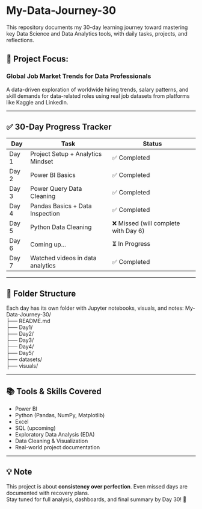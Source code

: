 # My-Data-Journey-30
This repository documents my 30-day learning journey toward mastering key Data Science and Data Analytics tools, with daily tasks, projects, and reflections.

## 🚀 Project Focus:
### Global Job Market Trends for Data Professionals

A data-driven exploration of worldwide hiring trends, salary patterns, and skill demands for data-related roles using real job datasets from platforms like Kaggle and LinkedIn.

---

## ✅ 30-Day Progress Tracker

| Day    | Task                                  | Status                                  |
|--------|----------------------------------------|------------------------------------------|
| Day 1  | Project Setup + Analytics Mindset     | ✅ Completed                             |
| Day 2  | Power BI Basics                       | ✅ Completed                             |
| Day 3  | Power Query Data Cleaning             | ✅ Completed                             |
| Day 4  | Pandas Basics + Data Inspection       | ✅ Completed                             |
| Day 5  | Python Data Cleaning                  | ❌ Missed (will complete with Day 6)     |
| Day 6  | Coming up...                          | ⏳ In Progress                           |
| Day 7  | Watched videos in data analytics      | ✅ Completed                             |
---

## 📂 Folder Structure

Each day has its own folder with Jupyter notebooks, visuals, and notes:
My-Data-Journey-30/  
├── README.md  
├── Day1/  
├── Day2/  
├── Day3/  
├── Day4/  
├── Day5/  
├── datasets/  
├── visuals/



---

## 📚 Tools & Skills Covered

- Power BI  
- Python (Pandas, NumPy, Matplotlib)  
- Excel  
- SQL (upcoming)  
- Exploratory Data Analysis (EDA)  
- Data Cleaning & Visualization  
- Real-world project documentation

---

## 💡 Note

This project is about **consistency over perfection**. Even missed days are documented with recovery plans.  
Stay tuned for full analysis, dashboards, and final summary by Day 30! 🎯
